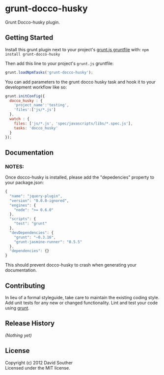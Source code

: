 # grunt-docco-husky

Grunt Docco-husky plugin.

## Getting Started
Install this grunt plugin next to your project's [grunt.js gruntfile][getting_started] with: `npm install grunt-docco-husky`

Then add this line to your project's `grunt.js` gruntfile:

```javascript
grunt.loadNpmTasks('grunt-docco-husky');
```
You can add parameters to the grunt docco husky task and hook it to your development workflow like so:

```javascript
grunt.initConfig({
  docco_husky : {
    'project_name':'testing',
    'files':['js/*.js']
  },
  watch : {
    files: ['js/*.js', 'spec/javascripts/libs/*.spec.js'],
    tasks: 'docco_husky'
  }
});
```

[grunt]: https://github.com/cowboy/grunt
[getting_started]: https://github.com/cowboy/grunt/blob/master/docs/getting_started.md

## Documentation

### NOTES: ###

Once docco-husky is installed, please add the "depedencies" property to your package.json:

```javascript
{
  "name": "jquery-plugin",
  "version": "0.0.0-ignored",
  "engines": {
    "node": ">= 0.6.0"
  },
  "scripts": {
    "test": "grunt"
  },
  "devDependencies": {
    "grunt": "~0.3.16",
    "grunt-jasmine-runner": "0.5.5"
  },
  "dependencies": {}
}
``` 

This should prevent docco-husky to crash when generating your documentation.

## Contributing
In lieu of a formal styleguide, take care to maintain the existing coding style. Add unit tests for any new or changed functionality. Lint and test your code using [grunt][grunt].

## Release History
_(Nothing yet)_

## License
Copyright (c) 2012 David Souther  
Licensed under the MIT license.
